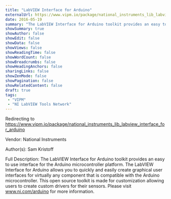 ```yaml
---
title: "LabVIEW Interface for Arduino"
externalUrl: https://www.vipm.io/package/national_instruments_lib_labview_interface_for_arduino
date: 2016-05-19
summary: "The LabVIEW Interface for Arduino toolkit provides an easy to use interface for the Arduino microcontroller platform."
showSummary: true
showAuthor: false
showEdit: false
showData: false
showViews: false
showReadingTime: false
showWordCount: false
showBreadcrumbs: false
showHeadingAnchors: false
sharingLinks: false
showZenMode: false
showPagination: false
showRelatedContent: false
draft: true
tags:
 - "VIPM"
 - "NI LabVIEW Tools Network"
---
```


Redirecting to https://www.vipm.io/package/national_instruments_lib_labview_interface_for_arduino

Vendor: National Instruments

Author(s): Sam Kristoff
 
Full Description:
The LabVIEW Interface for Arduino toolkit provides an easy to use interface for the Arduino microcontroller platform.  The LabVIEW Interface for Arduino allows you to quickly and easily create graphical user interfaces for virtually any component that is compatible with the Arduino microcontroller.  This open source toolkit is made for customization allowing users to create custom drivers for their sensors.  Please visit www.ni.com/arduino for more information.
